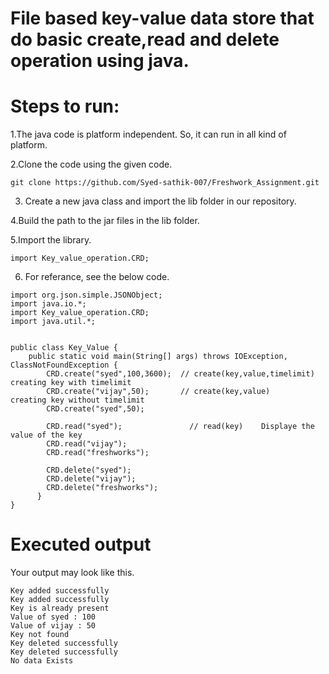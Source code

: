 # File based key-value data store that do basic create,read and delete operation using java.

# Steps to run:
1.The java code is platform independent. So, it can run in all kind of platform. 

2.Clone the code using the given code.

```
git clone https://github.com/Syed-sathik-007/Freshwork_Assignment.git
```

3. Create a new java class and import the lib folder in our repository.

4.Build the path to the jar files in the lib folder.

5.Import the library.
```
import Key_value_operation.CRD;
```
6. For referance, see the below code.
```
import org.json.simple.JSONObject;
import java.io.*;
import Key_value_operation.CRD;
import java.util.*;


public class Key_Value {
    public static void main(String[] args) throws IOException, ClassNotFoundException {
        CRD.create("syed",100,3600);  // create(key,value,timelimit)   creating key with timelimit
        CRD.create("vijay",50);       // create(key,value)       creating key without timelimit
        CRD.create("syed",50);
        
        CRD.read("syed");               // read(key)    Displaye the value of the key
        CRD.read("vijay");
        CRD.read("freshworks");
        
        CRD.delete("syed");
        CRD.delete("vijay");
        CRD.delete("freshworks");
      }
}
```

# Executed output

Your output may look like this.
```
Key added successfully
Key added successfully
Key is already present
Value of syed : 100
Value of vijay : 50
Key not found
Key deleted successfully
Key deleted successfully
No data Exists
```
